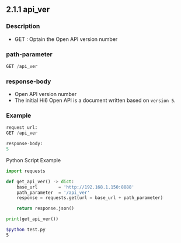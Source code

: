 ﻿## 2.1.1 api_ver

### Description

- GET : Optain the Open API version number

### path-parameter

```python
GET /api_ver
```

### response-body

- Open API version number
- The initial Hi6 Open API is a document written based on `version 5`.

### Example

```python
request url:
GET /api_ver

response-body:
5
```

Python Script Example

```python
import requests

def get_api_ver() -> dict:
    base_url        = 'http://192.168.1.150:8888'
    path_parameter  = '/api_ver'
    response = requests.get(url = base_url + path_parameter)

    return response.json()

print(get_api_ver())
```
```sh
$python test.py
5
```